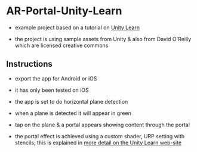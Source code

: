 # AR-Portal-Unity-Learn

- example project based on a tutorial on [Unity Learn](https://learn.unity.com/tutorial/instantiate-the-portal-on-a-plane)

- the project is using sample assets from Unity & also from David O'Reilly which are licensed creative commons

## Instructions 

- export the app for Android or iOS
- it has only been tested on iOS

- the app is set to do horizontal plane detection
- when a plane is detected it will appear in green
- tap on the plane & a portal appears showing content through the portal
- the portal effect is achieved using a custom shader, URP setting with stencils; this is explained in [more detail on the Unity Learn web-site](https://learn.unity.com/tutorial/limit-the-visibility-of-the-portal-world?uv=2021.3&pathwayId=63e3a4c1edbc2a344bfe21d8&missionId=63f77ca2edbc2a007912d446&projectId=637b7ca6edbc2a48fd44b353)
